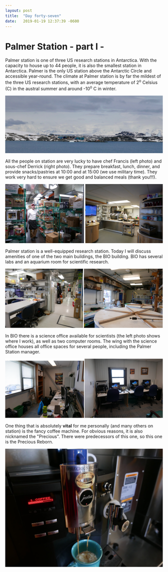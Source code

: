 ```yaml
---
layout: post
title:  "Day forty-seven"
date:   2019-01-19 12:37:39 -0600
---
```

# Palmer Station - part I - 
Palmer station is one of three US research stations in Antarctica. With the capacity to house up to 44 people, it is also the smallest station in Antarctica. Palmer is the only US station above the Antarctic Circle and accessible year-round. The climate at Palmer station is by far the mildest of the three US research stations, with an average temperature of 2<sup>o</sup> Celsius (C) in the austral summer and around -10<sup>o</sup> C in winter.

![Palmer station and area](/assets/blog_photos/190119/p1060400.jpg)

All the people on station are very lucky to have chef Francis (left photo) and sous-chef Derrick (right photo). They prepare breakfast, lunch, dinner, and provide snacks/pastries at 10:00 and at 15:00 (we use military time). They work very hard to ensure we get good and balanced meals (thank you!!!).

![Francis and Derrick](/assets/blog_photos/190119/Chefs.jpg)

Palmer station is a well-equipped research station. Today I will discuss amenities of one of the two main buildings, the BIO building. BIO has several labs and an aquarium room for scientific research. 

![Laboratories and aquarium room](/assets/blog_photos/190119/Labs_Aquarium.jpg)

In BIO there is a science office available for scientists (the left photo shows where I work), as well as two computer rooms. The wing with the science office houses all office spaces for several people, including the Palmer Station manager. 

![Offices](/assets/blog_photos/190119/Office_space.jpg)

One thing that is absolutely **vital** for me personally (and many others on station) is the fancy coffee machine. For obvious reasons, it is also nicknamed the "Precious". There were predecessors of this one, so this one is the Precious Reborn.

![The Precious](/assets/blog_photos/190119/p1080429.jpg)
